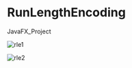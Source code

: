 # RunLengthEncoding
JavaFX_Project

![rle1](https://user-images.githubusercontent.com/18533517/50550016-1c279900-0c68-11e9-8551-41d8c6014c79.png)

![rle2](https://user-images.githubusercontent.com/18533517/50550027-57c26300-0c68-11e9-9de5-b4d048147dde.png)
